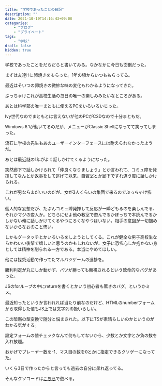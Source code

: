 ```yaml
---
title: "学校であったことの日記"
description: ""
date: 2021-10-19T14:16:43+09:00
categories:
    - "ブログ"
    - "プライベート"
tags:
    - "学校"
draft: false
hidden: true
---
```


学校であったことをだらだらと書いてみる。なかなかに今日も面倒だった。

まずは友達Hに卵焼きをもらった。1年の頃からいつももらってる。

最近はそいつの卵焼きの微妙な味の変化もわかるようになってきた。

ぶっちゃけこれが高校生活の毎日の唯一の楽しみみたいなところがある。

あとは科学部の唯一まともに使えるPCをいろいろいじった。

Ivy世代なのでまともとは言えないが他のPCがC2Dなので十分まともだ。

Windows 8.1が動いてるのだが、メニューがClassic Shellになってて笑ってしまった。

流石に学校の先生もあのユーザーインターフェースには耐えられなかったようだ。

あとは最近謎の1年がよく話しかけてくるようになった。

突然廊下で話しかけられて「仲良くなりましょう」とか言われて、コミュ障を発揮してなんとか返事をして逃げて以来、自習室とか廊下ですれ違う度に話しかけられる。

これが男ならまだいいのだが、女が3人くらいの集団で来るのでぶっちゃけ怖い。

個人的な妄想だが、たぶんコミュ障発揮して反応が一瞬どもるのを楽しんでる、それかマジの変人か。どちらにせよ他の教室で遊んでるかぼっちで本読んでるかしかない俺に話しかけてくるやつにろくなやつはいない。相手の意図が一切掴めないからなおのこと怖い。

しかもグータッチとかいろいろをしようとしてくる。これが健全な男子高校生ならかわいい後輩で嬉しいと思うのかもしれないが、女子に恐怖心しか抱かない身としては精神を削られる一方である。本当にやめてほしい。

他には探究活動で作ってたマルバツゲームの進捗を。

勝利判定が丸にしか動かず、バツが勝っても無視されるという致命的なバグがあった。

JSのforループの中にreturnを書くとかいう初心者も驚きのバグ。というかミス。

最近知ったというか言われれば当たり前なのだけど、HTMLのnumberフォームから取得した値もJS上では文字列の扱いらしい。

この暗黙の型変換で随分と悩まされた。以下にTSが素晴らしいのかというのがわかる気がする。

設定フォームの値チェックなんて何もしてないから、少数とか文字とか負の数を入れ放題。

おかげでプレーヤー数を-1、マス目の数を0とかに指定できるクソゲーになってた。

いくら3日で作ったからと言っても過去の自分に呆れ返ってる。

そんなクソコードは[こちら](https://hayao.fascode.net/sanmoku)で遊べる。
